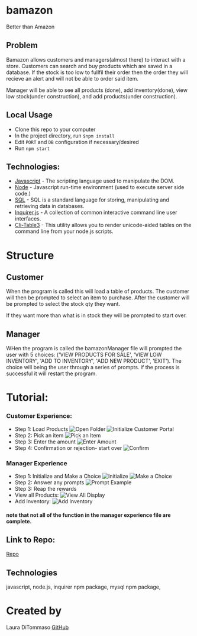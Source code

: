 # bamazon
Better than Amazon
## Problem
Bamazon allows customers and managers(almost there) to interact with a store. Customers can search and buy products which are saved in a database. If the stock is too low to fullfil their order then the order they will recieve an alert and will not be able to order said item. 

Manager will be able to see all products (done), add inventory(done), view low stock(under construction), and add products(under construction). 

## Local Usage
* Clone this repo to your computer
* In the project directory, run `$npm install`
* Edit `PORT` and `DB` configuration if necessary/desired 
* Run `npm start`

## Technologies: 
* [Javascript](https://www.javascript.com/) - The scripting language used to manipulate the DOM. 
* [Node](https://nodejs.org/en) - Javascript run-time environment (used to execute server side code.)
* [SQL](https://developer.mozilla.org/en-US/docs/Glossary/SQL) - SQL is a standard language for storing, manipulating and retrieving data in databases.
* [Inquirer.js](https://www.npmjs.com/package/inquirer) - A collection of common interactive command line user interfaces.
* [Cli-Table3](https://www.npmjs.com/package/cli-table3) - This utility allows you to render unicode-aided tables on the command line from your node.js scripts.

# Structure

## Customer
When the program is called this will load a table of products. 
The customer will then be prompted to select an item to purchase. 
After the customer will be prompted to select the stock qty they want. 

If they want more than what is in stock they will be prompted to start over. 
## Manager 
WHen the program is called the bamazonManager file will prompted the user with 5 choices: ('VIEW PRODUCTS FOR SALE', 'VIEW LOW INVENTORY', 'ADD TO INVENTORY', 'ADD NEW PRODUCT', 'EXIT'). The choice will being the user through a series of prompts. if the process is successful it will restart the program. 

# Tutorial: 

### Customer Experience:
* Step 1: Load Products
![Open Folder](https://github.com/lmd808/bamazon/blob/master/images/Screenshot%20(44).png)
![Initialize Customer Portal](https://github.com/lmd808/bamazon/blob/master/images/Screenshot%20(45).png)
* Step 2: Pick an item
![Pick an Item](https://github.com/lmd808/bamazon/blob/master/images/Screenshot%20(46).png) 
* Step 3: Enter the amount
![Enter Amount](https://github.com/lmd808/bamazon/blob/master/images/Screenshot%20(47).png)
* Step 4: Confirmation or rejection- start over 
![Confirm](https://github.com/lmd808/bamazon/blob/master/images/Screenshot%20(48).png)


### Manager Experience 
* Step 1: Initialize and Make a Choice
![Initialize](https://github.com/lmd808/bamazon/blob/master/images/Screenshot%20(52).png)
![Make a Choice](https://github.com/lmd808/bamazon/blob/master/images/Screenshot%20(53).png)
* Step 2: Answer any prompts 
![Prompt Example](https://github.com/lmd808/bamazon/blob/master/images/Screenshot%20(55).png)
* Step 3: Reap the rewards
* View all Products: 
![View All Display](https://github.com/lmd808/bamazon/blob/master/images/Screenshot%20(54).png)
* Add Inventory: 
![Add Inventory](https://github.com/lmd808/bamazon/blob/master/images/Screenshot%20(56).png)

#### note that not all of the function in the manager experience file are complete.  
## Link to Repo: 
[Repo](https://github.com/lmd808/bamazon) 

## Technologies 
javascript, node.js, inquirer npm package, mysql npm package,

# Created by 
Laura DiTommaso [GitHub](github.com/lmd808)


